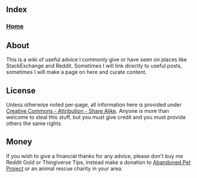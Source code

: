 ## Index

### [Home](https://github.com/superjamie/lazyweb/wiki)

## About

This is a wiki of useful advice I commonly give or have seen on places like StackExchange and Reddit. Sometimes I will link directly to useful posts, sometimes I will make a page on here and curate content.

## License

Unless otherwise noted per-page, all information here is provided under [Creative Commons - Attribution - Share Alike](https://creativecommons.org/licenses/by-sa/4.0/). Anyone is more than welcome to steal this stuff, but you must give credit and you must provide others the same rights.

## Money

If you wish to give a financial thanks for any advice, please don't buy me Reddit Gold or Thingiverse Tips, instead make a donation to [Abandoned Pet Project](http://abandonedpetproject.org/donate) or an animal rescue charity in your area.